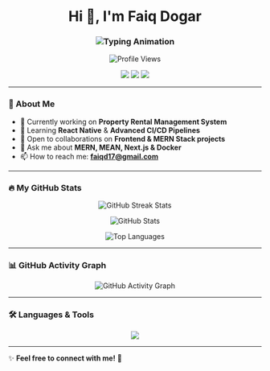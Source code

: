 <h1 align="center">Hi 👋, I'm Faiq Dogar</h1>
<h3 align="center">
  <img src="https://readme-typing-svg.herokuapp.com?font=Fira+Code&duration=2000&pause=1000&color=00C7B7&center=true&width=435&lines=A+Passionate+Software+Engineer!;MERN+Stack+%7C+Next.js+%7C+React+Native;Love+to+Build+and+Innovate" alt="Typing Animation" />
</h3>

<p align="center">
  <img src="https://komarev.com/ghpvc/?username=faiq-dogar&label=Profile%20Views&color=0e75b6&style=flat" alt="Profile Views" />
</p>

<p align="center">
  <a href="https://linkedin.com/in/myselfabdullah007"><img src="https://img.shields.io/badge/LinkedIn-0077B5?style=for-the-badge&logo=linkedin&logoColor=white"/></a>
  <a href="https://instagram.com/faiq_dogar4363"><img src="https://img.shields.io/badge/Instagram-E4405F?style=for-the-badge&logo=instagram&logoColor=white"/></a>
  <a href="mailto:faiqd17@gmail.com"><img src="https://img.shields.io/badge/Email-D14836?style=for-the-badge&logo=gmail&logoColor=white"/></a>
</p>

---

### 🚀 About Me  
- 🔭 Currently working on **Property Rental Management System**  
- 🌱 Learning **React Native** & **Advanced CI/CD Pipelines**  
- 👯 Open to collaborations on **Frontend & MERN Stack projects**  
- 💬 Ask me about **MERN, MEAN, Next.js & Docker**  
- 📫 How to reach me: **faiqd17@gmail.com**  

---

### 🔥 My GitHub Stats  

<p align="center">
  <img src="https://github-readme-streak-stats.herokuapp.com/?user=faiq-dogar&theme=dracula" alt="GitHub Streak Stats" />
</p>

<p align="center">
  <img src="https://github-readme-stats.vercel.app/api?username=faiq-dogar&show_icons=true&theme=dracula&locale=en&include_all_commits=true&rank_icon=github" alt="GitHub Stats" />
</p>

<p align="center">
  <img src="https://github-readme-stats.vercel.app/api/top-langs?username=faiq-dogar&show_icons=true&theme=dark&locale=en&layout=compact" alt="Top Languages" />
</p>

---

### 📊 GitHub Activity Graph
<p align="center">
  <img src="https://github-readme-activity-graph.vercel.app/graph?username=faiq-dogar&bg_color=1c1917&color=00C7B7&line=00C7B7&point=FFFFFF&area=true&hide_border=true" alt="GitHub Activity Graph" />
</p>

---

### 🛠️ Languages & Tools  
<p align="center">
  <img src="https://skillicons.dev/icons?i=react,redux,typescript,javascript,nextjs,vue,angular,html,css,bootstrap,tailwind,androidstudio,flutter,java,cpp,c,cs,python,nodejs,express,mongodb,mysql,postgres,docker,kubernetes,git,github,gitlab,bash,linux,aws,gcp,firebase,graphql,jest,selenium" />
</p>


---

✨ **Feel free to connect with me!** 🚀
